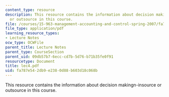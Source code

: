 ```yaml
---
content_type: resource
description: This resource contains the information about decision makingn-insource
  or outsource in this course.
file: /courses/15-963-management-accounting-and-control-spring-2007/fa787e542db9e2380d88b603d18c068b_lec4.pdf
file_type: application/pdf
learning_resource_types:
- Lecture Notes
ocw_type: OCWFile
parent_title: Lecture Notes
parent_type: CourseSection
parent_uid: 09db57b7-6ecc-cd7b-5d76-b71b35fe0f91
resourcetype: Document
title: lec4.pdf
uid: fa787e54-2db9-e238-0d88-b603d18c068b
---
```

This resource contains the information about decision makingn-insource or outsource in this course.

